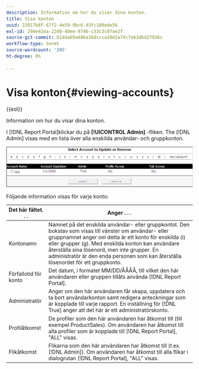 ```yaml
---
description: Information om hur du visar dina konton.
title: Visa konton
uuid: 22817b8f-67f2-4e59-9bc6-d3fc180ede56
exl-id: 294e41ea-22d8-40ee-9746-c33c3c07ae2f
source-git-commit: b1dda69a606a16dccca30d2a74c7e63dbd27936c
workflow-type: tm+mt
source-wordcount: '205'
ht-degree: 0%

---
```


# Visa konton{#viewing-accounts}

{{eol}}

Information om hur du visar dina konton.

I [!DNL Report Portal]klickar du på **[!UICONTROL Admin]** -fliken. The [!DNL Admin] visas med en lista över alla enskilda användar- och gruppkonton.

![](assets/report_admintag.png)

Följande information visas för varje konto:

| Det här fältet. . . | Anger . . . |
|---|---|
| Kontonamn | Namnet på det enskilda användar- eller gruppkontot. Den bokstav som visas till vänster om användar- eller gruppnamnet anger om detta är ett konto för enskilda (i) eller grupper (g). Med enskilda konton kan användare återställa sina lösenord, men inte grupper. En administratör är den enda personen som kan återställa lösenordet för ett gruppkonto. |
| Förfallotid för konto | Det datum, i formatet MM/DD/ÅÅÅÅ, till vilket den här användaren eller gruppen tillåts använda [!DNL Report Portal]. |
| Administratör | Anger om den här användaren får skapa, uppdatera och ta bort användarkonton samt redigera anteckningar som är kopplade till varje rapport. En inställning för [!DNL True] anger att det här är ett administratörskonto. |
| Profilåtkomst | De profiler som den här användaren har åtkomst till (till exempel ProductSales). Om användaren har åtkomst till alla profiler som är kopplade till [!DNL Report Portal], &quot;ALL&quot; visas. |
| Flikåtkomst | Flikarna som den här användaren har åtkomst till (t.ex. [!DNL Admin]). Om användaren har åtkomst till alla flikar i dialogrutan [!DNL Report Portal], &quot;ALL&quot; visas. |
